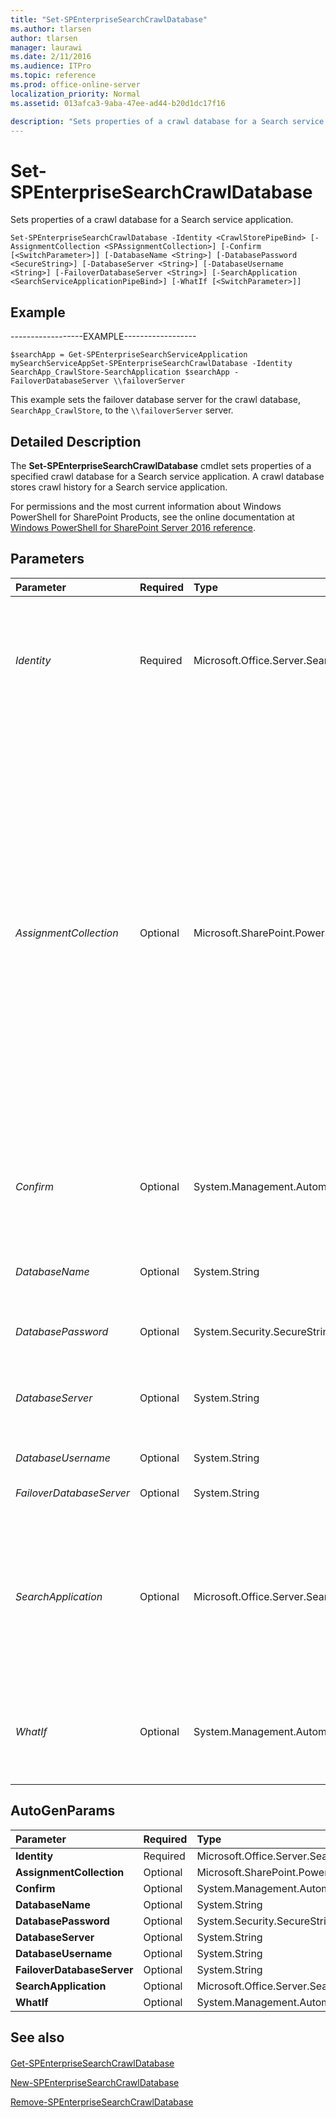 ```yaml
---
title: "Set-SPEnterpriseSearchCrawlDatabase"
ms.author: tlarsen
author: tlarsen
manager: laurawi
ms.date: 2/11/2016
ms.audience: ITPro
ms.topic: reference
ms.prod: office-online-server
localization_priority: Normal
ms.assetid: 013afca3-9aba-47ee-ad44-b20d1dc17f16

description: "Sets properties of a crawl database for a Search service application."
---
```


# Set-SPEnterpriseSearchCrawlDatabase

Sets properties of a crawl database for a Search service application.
  
```
Set-SPEnterpriseSearchCrawlDatabase -Identity <CrawlStorePipeBind> [-AssignmentCollection <SPAssignmentCollection>] [-Confirm [<SwitchParameter>]] [-DatabaseName <String>] [-DatabasePassword <SecureString>] [-DatabaseServer <String>] [-DatabaseUsername <String>] [-FailoverDatabaseServer <String>] [-SearchApplication <SearchServiceApplicationPipeBind>] [-WhatIf [<SwitchParameter>]]

```

## Example

------------------EXAMPLE------------------
  
```
$searchApp = Get-SPEnterpriseSearchServiceApplication mySearchServiceAppSet-SPEnterpriseSearchCrawlDatabase -Identity SearchApp_CrawlStore-SearchApplication $searchApp -FailoverDatabaseServer \\failoverServer
```

This example sets the failover database server for the crawl database,  `SearchApp_CrawlStore`, to the  `\\failoverServer` server. 
  
## Detailed Description

The **Set-SPEnterpriseSearchCrawlDatabase** cmdlet sets properties of a specified crawl database for a Search service application. A crawl database stores crawl history for a Search service application. 
  
For permissions and the most current information about Windows PowerShell for SharePoint Products, see the online documentation at [Windows PowerShell for SharePoint Server 2016 reference](https://go.microsoft.com/fwlink/p/?LinkId=671715). 
  
## Parameters

|**Parameter**|**Required**|**Type**|**Description**|
|:-----|:-----|:-----|:-----|
| _Identity_ <br/> |Required  <br/> |Microsoft.Office.Server.Search.Cmdlet.CrawlStorePipeBind  <br/> |Specifies the crawl database to modify.  <br/> A valid crawl database name, in the form CrawlStore1; or a valid GUID, such as 12345678-90ab-cdef-1234-567890bcdefgh; or an instance of a valid **CrawlStore** object.  <br/> |
| _AssignmentCollection_ <br/> |Optional  <br/> |Microsoft.SharePoint.PowerShell.SPAssignmentCollection  <br/> |Manages objects for the purpose of proper disposal. Use of objects, such as **SPWeb** or **SPSite**, can use large amounts of memory and use of these objects in Windows PowerShell scripts requires proper memory management. Using the **SPAssignment** object, you can assign objects to a variable and dispose of the objects after they are needed to free up memory. When **SPWeb**, **SPSite**, or **SPSiteAdministration** objects are used, the objects are automatically disposed of if an assignment collection or the **Global** parameter is not used.  <br/> > [!NOTE]> When the **Global** parameter is used, all objects are contained in the global store. If objects are not immediately used, or disposed of by using the **Stop-SPAssignment** command, an out-of-memory scenario can occur.           |
| _Confirm_ <br/> |Optional  <br/> |System.Management.Automation.SwitchParameter  <br/> |Prompts you for confirmation before executing the command. For more information, type the following command: **get-help about_commonparameters** <br/> |
| _DatabaseName_ <br/> |Optional  <br/> |System.String  <br/> |Specifies the name of the database to create for the crawl database. The type must be a valid name of a SQL Server database; for example, CrawlStoreDB1.  <br/> |
| _DatabasePassword_ <br/> |Optional  <br/> |System.Security.SecureString  <br/> |Specifies the password for the Microsoft SQL Server database server.  <br/> |
| _DatabaseServer_ <br/> |Optional  <br/> |System.String  <br/> |Specifies the name of the host server for the database specified in **DatabaseName**. The type must be a valid SQL Server host name; for example, SQLServerHost1.  <br/> |
| _DatabaseUsername_ <br/> |Optional  <br/> |System.String  <br/> |Specifies the account name on the **Database Server**.  <br/> |
| _FailoverDatabaseServer_ <br/> |Optional  <br/> |System.String  <br/> |Specifies the server to be used for failover when SQL Server mirroring is used.  <br/> |
| _SearchApplication_ <br/> |Optional  <br/> |Microsoft.Office.Server.Search.Cmdlet.SearchServiceApplicationPipeBind  <br/> |Specifies the name of the search application to which the crawl database applies.  <br/> The type must be a valid GUID, in the form 12345678-90ab-cdef-1234-567890bcdefgh; a valid search application name (for example, SearchApp1); or an instance of a valid **SearchServiceApplication** object.  <br/> |
| _WhatIf_ <br/> |Optional  <br/> |System.Management.Automation.SwitchParameter  <br/> |Displays a message that describes the effect of the command instead of executing the command. For more information, type the following command: **get-help about_commonparameters** <br/> |
   
## AutoGenParams

|**Parameter**|**Required**|**Type**|**Description**|
|:-----|:-----|:-----|:-----|
|**Identity** <br/> |Required  <br/> |Microsoft.Office.Server.Search.Cmdlet.CrawlStorePipeBind  <br/> ||
|**AssignmentCollection** <br/> |Optional  <br/> |Microsoft.SharePoint.PowerShell.SPAssignmentCollection  <br/> ||
|**Confirm** <br/> |Optional  <br/> |System.Management.Automation.SwitchParameter  <br/> ||
|**DatabaseName** <br/> |Optional  <br/> |System.String  <br/> ||
|**DatabasePassword** <br/> |Optional  <br/> |System.Security.SecureString  <br/> ||
|**DatabaseServer** <br/> |Optional  <br/> |System.String  <br/> ||
|**DatabaseUsername** <br/> |Optional  <br/> |System.String  <br/> ||
|**FailoverDatabaseServer** <br/> |Optional  <br/> |System.String  <br/> ||
|**SearchApplication** <br/> |Optional  <br/> |Microsoft.Office.Server.Search.Cmdlet.SearchServiceApplicationPipeBind  <br/> ||
|**WhatIf** <br/> |Optional  <br/> |System.Management.Automation.SwitchParameter  <br/> ||
   
## See also

#### 

[Get-SPEnterpriseSearchCrawlDatabase](get-spenterprisesearchcrawldatabase.md)
  
[New-SPEnterpriseSearchCrawlDatabase](new-spenterprisesearchcrawldatabase.md)
  
[Remove-SPEnterpriseSearchCrawlDatabase](remove-spenterprisesearchcrawldatabase.md)

